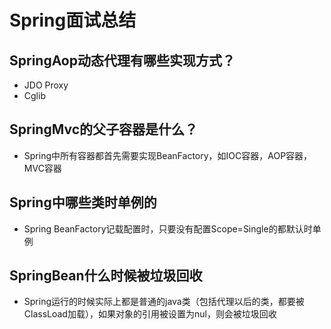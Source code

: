 # Spring面试总结
##  SpringAop动态代理有哪些实现方式？
*   JDO Proxy
*   Cglib
##  SpringMvc的父子容器是什么？
*   Spring中所有容器都首先需要实现BeanFactory，如IOC容器，AOP容器，MVC容器
##  Spring中哪些类时单例的
*   Spring BeanFactory记载配置时，只要没有配置Scope=Single的都默认时单例
##  SpringBean什么时候被垃圾回收
*   Spring运行的时候实际上都是普通的java类（包括代理以后的类，都要被ClassLoad加载），如果对象的引用被设置为nul，则会被垃圾回收
##  

     